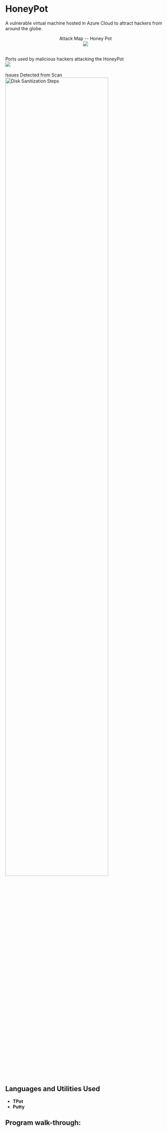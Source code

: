 # HoneyPot
A vulnerable virtual machine hosted in Azure Cloud to attract hackers from around the globe. 

<p align="center">
Attack Map -- Honey Pot <br/>
<img src="https://i.imgur.com/enpYnkf.jpg"/>
<br />
<br />
 
Ports used by malicious hackers attacking the HoneyPot <br/>
<img src="https://i.imgur.com/PcB5Zfm.jpg"/>
<br />
<br />
Issues Detected from Scan <br/>
<img src="https://i.imgur.com/vn1yX5A.png" height="80%" width="80%" alt="Disk Sanitization Steps"/>

<h2>Languages and Utilities Used</h2>

- <b>TPot</b>
- <b>Putty</b>

<h2>Program walk-through:</h2>


<!--
 ```diff
- text in red
+ text in green
! text in orange
# text in gray
@@ text in purple (and bold)@@
```
--!>

